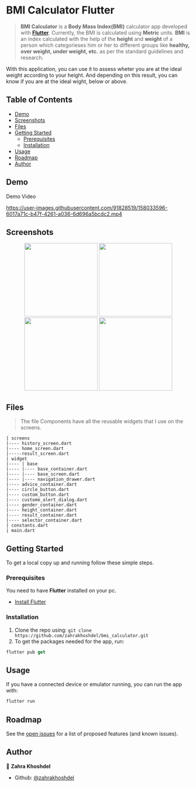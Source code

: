 # BMI Calculator Flutter


> **BMI Calculator** is a **Body Mass Index(BMI)** calculator app developed with **[Flutter](https://github.com/flutter/flutter)**.
Currently, the BMI is calculated using **Metric** units. **BMI** is an index calculated with the help of the **height** and **weight** of a person which categorieses him or her to different groups like **healthy, over weight, under weight, etc.** as per the standard guidelines and research.

With this application, you can use it to assess wheter you are at the ideal weight according to your height. And depending on this result, you can know if you are at the ideal wight, below or above.

## Table of Contents

* [Demo](#demo)
* [Screenshots](#screenshots)
* [Files](#files)
* [Getting Started](#getting-started)
  * [Prerequisites](#prerequisites)
  * [Installation](#installation)
* [Usage](#usage)
* [Roadmap](#roadmap)
* [Author](#author)

## Demo

Demo Video

https://user-images.githubusercontent.com/91828519/158033596-6017a71c-b47f-4261-a036-6d696a5bcdc2.mp4

## Screenshots

<p align="center">
    <img src="https://user-images.githubusercontent.com/91828519/158034224-cc1e9d34-c290-42d7-9bba-8ccb65a8a33c.png" width="200">
    <img src="https://user-images.githubusercontent.com/91828519/158034227-f9c433ca-4274-4b75-8875-5af081d9f920.png" width="200">
    <img src="https://user-images.githubusercontent.com/91828519/158034216-d7e3e076-b1b7-48f8-8d34-97e1b95e79c4.png" width="200">
    <img src="https://user-images.githubusercontent.com/91828519/158034222-adf7643c-8463-4c0b-b1b5-1642dac8b3b5.png" width="200">
</p>

## Files

>The file Components have all the reusable widgets that I use on the screens.


    | screens
    |---- history_screen.dart
    |---- home_screen.dart
    |-----result_screen.dart
    | widget
    |---- | base
    |---- |---- base_container.dart
    |---- |---- base_screen.dart
    |---- |---- navigation_drawer.dart
    |---- advice_container.dart
    |---- circle_button.dart
    |---- custom_button.dart
    |---- custome_alert_dialog.dart
    |---- gender_container.dart
    |---- height_container.dart
    |---- result_container.dart
    |---- selector_container.dart
    | constants.dart
    | main.dart
    
## Getting Started

To get a local copy up and running follow these simple steps.

### Prerequisites

You need to have **Flutter** installed on your pc.
* [Install Flutter](https://flutter.dev/docs/get-started/install)

### Installation

1. Clone the repo using: `git clone https://github.com/zahrakhoshdel/bmi_calculator.git`
2. To get the packages needed for the app, run:
```Dart
flutter pub get
```

## Usage

If you have a connected device or emulator running, you can run the app with:
```Dart
flutter run
```
## Roadmap

See the [open issues](https://github.com/halildurmus/bmi-calculator/issues) for a list of proposed features (and known issues).

## Author

👤 **Zahra Khoshdel**

- Github: [@zahrakhoshdel](https://github.com/zahrakhoshdel "zahrakhoshdel")
